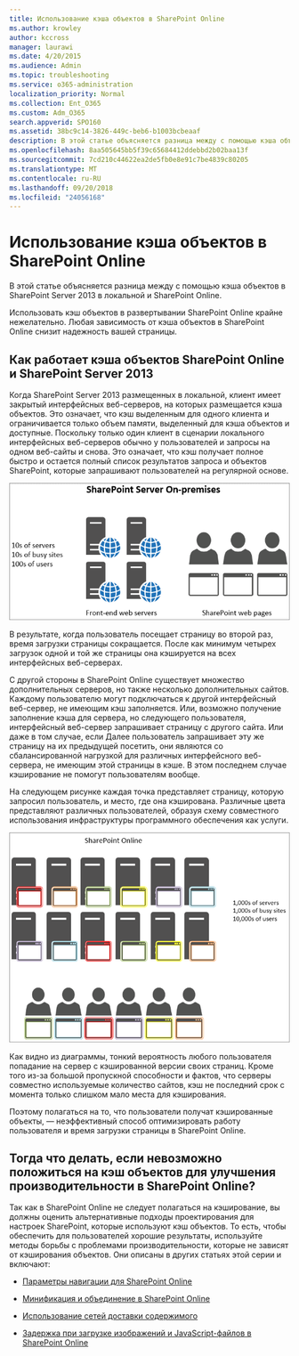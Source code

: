 ```yaml
---
title: Использование кэша объектов в SharePoint Online
ms.author: krowley
author: kccross
manager: laurawi
ms.date: 4/20/2015
ms.audience: Admin
ms.topic: troubleshooting
ms.service: o365-administration
localization_priority: Normal
ms.collection: Ent_O365
ms.custom: Adm_O365
search.appverid: SPO160
ms.assetid: 38bc9c14-3826-449c-beb6-b1003bcbeaaf
description: В этой статье объясняется разница между с помощью кэша объектов в SharePoint Server 2013 в локальной и SharePoint Online.
ms.openlocfilehash: 8aa505645bb5f39c65684412ddebbd2b02baa13f
ms.sourcegitcommit: 7cd210c44622ea2de5fb0e8e91c7be4839c80205
ms.translationtype: MT
ms.contentlocale: ru-RU
ms.lasthandoff: 09/20/2018
ms.locfileid: "24056168"
---
```

# <a name="using-the-object-cache-with-sharepoint-online"></a>Использование кэша объектов в SharePoint Online

В этой статье объясняется разница между с помощью кэша объектов в SharePoint Server 2013 в локальной и SharePoint Online.
  
Использовать кэш объектов в развертывании SharePoint Online крайне нежелательно. Любая зависимость от кэша объектов в SharePoint Online снизит надежность вашей страницы. 
  
## <a name="how-the-sharepoint-online-and-sharepoint-server-2013-object-cache-works"></a>Как работает кэша объектов SharePoint Online и SharePoint Server 2013

Когда SharePoint Server 2013 размещенных в локальной, клиент имеет закрытый интерфейсных веб-серверов, на которых размещается кэша объектов. Это означает, что кэш выделенным для одного клиента и ограничивается только объем памяти, выделенный для кэша объектов и доступные. Поскольку только один клиент в сценарии локального интерфейсных веб-серверов обычно у пользователей и запросы на одном веб-сайты и снова. Это означает, что кэш получает полное быстро и остается полный список результатов запроса и объектов SharePoint, которые запрашивают пользователей на регулярной основе.
  
![Показывает трафик и нагрузку на локальные веб-серверы переднего плана](media/a0d38b36-4909-4abb-8d4e-4930814bb3de.png)
  
В результате, когда пользователь посещает страницу во второй раз, время загрузки страницы сокращается. После как минимум четырех загрузок одной и той же страницы она кэшируется на всех интерфейсных веб-серверах.
  
С другой стороны в SharePoint Online существует множество дополнительных серверов, но также несколько дополнительных сайтов. Каждому пользователю могут подключаться к другой интерфейсный веб-сервер, не имеющим кэш заполняется. Или, возможно получение заполнение кэша для сервера, но следующего пользователя, интерфейсный веб-сервер запрашивает страницу с другого сайта. Или даже в том случае, если Далее пользователь запрашивает эту же страницу на их предыдущей посетить, они являются со сбалансированной нагрузкой для различных интерфейсного веб-сервера, не имеющим этой страницы в кэше. В этом последнем случае кэширование не помогут пользователям вообще.
  
На следующем рисунке каждая точка представляет страницу, которую запросил пользователь, и место, где она кэширована. Различные цвета представляют различных пользователей, образуя схему совместного использования инфраструктуры программного обеспечения как услуги.
  
![Показывает результаты кэширования объектов в SharePoint Online](media/25d04011-ef83-4cb7-9e04-a6ed490f63c3.png)
  
Как видно из диаграммы, тонкий вероятность любого пользователя попадание на сервер с кэшированной версии своих страниц. Кроме того из-за большой пропускной способности и фактов, что серверы совместно используемые количество сайтов, кэш не последний срок с момента только слишком мало места для кэширования.
  
Поэтому полагаться на то, что пользователи получат кэшированные объекты, — неэффективный способ оптимизировать работу пользователя и время загрузки страницы в SharePoint Online.
  
## <a name="if-we-cant-rely-on-the-object-cache-to-improve-performance-in-sharepoint-online-what-do-we-use-instead"></a>Тогда что делать, если невозможно положиться на кэш объектов для улучшения производительности в SharePoint Online?

Так как в SharePoint Online не следует полагаться на кэширование, вы должны оценить альтернативные подходы проектирования для настроек SharePoint, которые используют кэш объектов. То есть, чтобы обеспечить для пользователей хорошие результаты, используйте методы борьбы с проблемами производительности, которые не зависят от кэширования объектов. Они описаны в других статьях этой серии и включают:
  
- [Параметры навигации для SharePoint Online](navigation-options-for-sharepoint-online.md)
    
- [Минификация и объединение в SharePoint Online](minification-and-bundling-in-sharepoint-online.md)
    
- [Использование сетей доставки содержимого](using-content-delivery-networks-with-sharepoint-online.md)
    
- [Задержка при загрузке изображений и JavaScript-файлов в SharePoint Online](delay-loading-images-and-javascript-in-sharepoint-online.md)
    

